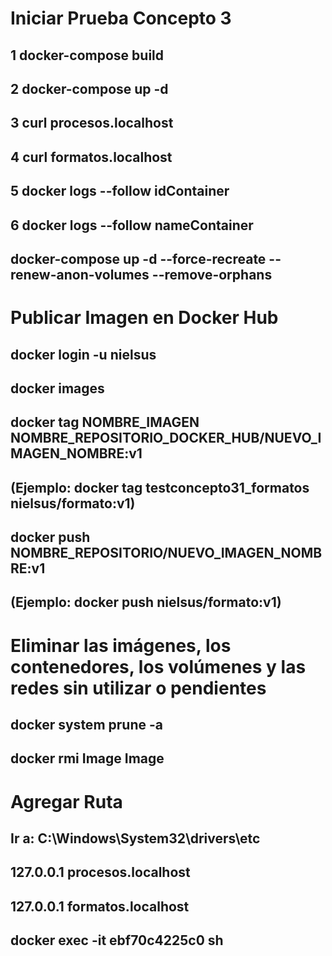 # Iniciar Prueba Concepto 3
## 1 docker-compose build
## 2 docker-compose up -d
## 3 curl procesos.localhost
## 4 curl formatos.localhost
## 5 docker logs --follow idContainer
## 6 docker logs --follow nameContainer

## docker-compose up -d --force-recreate --renew-anon-volumes --remove-orphans

# Publicar Imagen en Docker Hub
## docker login -u nielsus
## docker images
## docker tag NOMBRE_IMAGEN NOMBRE_REPOSITORIO_DOCKER_HUB/NUEVO_IMAGEN_NOMBRE:v1
## (Ejemplo: docker tag testconcepto31_formatos nielsus/formato:v1)
## docker push NOMBRE_REPOSITORIO/NUEVO_IMAGEN_NOMBRE:v1
## (Ejemplo: docker push nielsus/formato:v1)

# Eliminar las imágenes, los contenedores, los volúmenes y las redes sin utilizar o pendientes
## docker system prune -a
## docker rmi Image Image

# Agregar Ruta
## Ir a: C:\Windows\System32\drivers\etc
## 127.0.0.1 procesos.localhost
## 127.0.0.1 formatos.localhost

## docker exec -it ebf70c4225c0 sh

